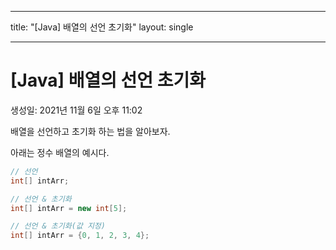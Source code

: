 
---
title: "[Java] 배열의 선언 초기화"
layout: single

---
# [Java] 배열의 선언 초기화

생성일: 2021년 11월 6일 오후 11:02

배열을 선언하고 초기화 하는 법을 알아보자.

아래는 정수 배열의 예시다.

```java
// 선언
int[] intArr;

// 선언 & 초기화
int[] intArr = new int[5];

// 선언 & 초기화(값 지정)
int[] intArr = {0, 1, 2, 3, 4};
```
